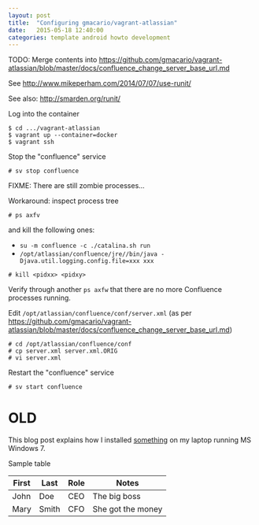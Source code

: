 ```yaml
---
layout: post
title:  "Configuring gmacario/vagrant-atlassian"
date:   2015-05-18 12:40:00
categories: template android howto development
---
```


TODO: Merge contents into <https://github.com/gmacario/vagrant-atlassian/blob/master/docs/confluence_change_server_base_url.md>

See <http://www.mikeperham.com/2014/07/07/use-runit/>

See also: <http://smarden.org/runit/>

Log into the container

```
$ cd .../vagrant-atlassian
$ vagrant up --container=docker
$ vagrant ssh
```


Stop the "confluence" service

```
# sv stop confluence
```

FIXME: There are still zombie processes...

Workaround: inspect process tree

```
# ps axfv
```

and kill the following ones:

* `su -m confluence -c ./catalina.sh run`
* `/opt/atlassian/confluence/jre//bin/java -Djava.util.logging.config.file=xxx xxx`

```
# kill <pidxx> <pidxy>
```

Verify through another `ps axfw` that there are no more Confluence processes running.

Edit `/opt/atlassian/confluence/conf/server.xml` (as per <https://github.com/gmacario/vagrant-atlassian/blob/master/docs/confluence_change_server_base_url.md>)

```
# cd /opt/atlassian/confluence/conf
# cp server.xml server.xml.ORIG
# vi server.xml
```

Restart the "confluence" service

```
# sv start confluence
```

# OLD

This blog post explains how I installed [something](http://www.something.com/) on my laptop running MS Windows 7.

Sample table

<!-- TIP: <http://www.tablesgenerator.com/markdown_tables> -->

| First | Last  | Role | Notes             |
|-------|-------|------|-------------------|
| John  | Doe   | CEO  | The big boss      |
| Mary  | Smith | CFO  | She got the money |

<!-- EOF -->
